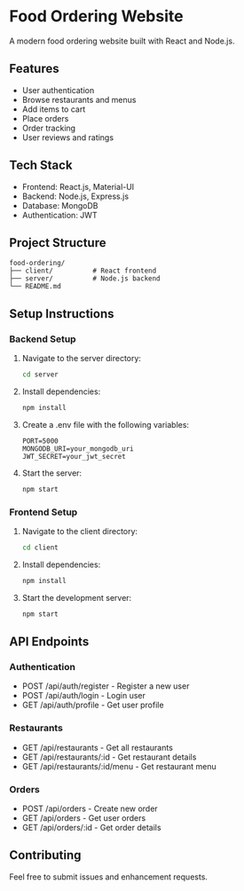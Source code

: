 # Food Ordering Website

A modern food ordering website built with React and Node.js.

## Features
- User authentication
- Browse restaurants and menus
- Add items to cart
- Place orders
- Order tracking
- User reviews and ratings

## Tech Stack
- Frontend: React.js, Material-UI
- Backend: Node.js, Express.js
- Database: MongoDB
- Authentication: JWT

## Project Structure
```
food-ordering/
├── client/          # React frontend
├── server/          # Node.js backend
└── README.md
```

## Setup Instructions

### Backend Setup
1. Navigate to the server directory:
   ```bash
   cd server
   ```
2. Install dependencies:
   ```bash
   npm install
   ```
3. Create a .env file with the following variables:
   ```
   PORT=5000
   MONGODB_URI=your_mongodb_uri
   JWT_SECRET=your_jwt_secret
   ```
4. Start the server:
   ```bash
   npm start
   ```

### Frontend Setup
1. Navigate to the client directory:
   ```bash
   cd client
   ```
2. Install dependencies:
   ```bash
   npm install
   ```
3. Start the development server:
   ```bash
   npm start
   ```

## API Endpoints

### Authentication
- POST /api/auth/register - Register a new user
- POST /api/auth/login - Login user
- GET /api/auth/profile - Get user profile

### Restaurants
- GET /api/restaurants - Get all restaurants
- GET /api/restaurants/:id - Get restaurant details
- GET /api/restaurants/:id/menu - Get restaurant menu

### Orders
- POST /api/orders - Create new order
- GET /api/orders - Get user orders
- GET /api/orders/:id - Get order details

## Contributing
Feel free to submit issues and enhancement requests. 